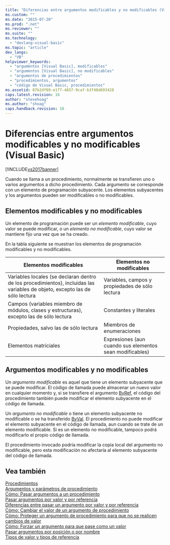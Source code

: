 ```yaml
---
title: "Diferencias entre argumentos modificables y no modificables (Visual Basic) | Microsoft Docs"
ms.custom: ""
ms.date: "2015-07-20"
ms.prod: ".net"
ms.reviewer: ""
ms.suite: ""
ms.technology: 
  - "devlang-visual-basic"
ms.topic: "article"
dev_langs: 
  - "VB"
helpviewer_keywords: 
  - "argumentos [Visual Basic], modificables"
  - "argumentos [Visual Basic], no modificables"
  - "argumentos de procedimientos"
  - "procedimientos, argumentos"
  - "código de Visual Basic, procedimientos"
ms.assetid: 87b2df69-e1f7-4657-9caf-b3f48d693428
caps.latest.revision: 16
author: "stevehoag"
ms.author: "shoag"
caps.handback.revision: 16
---
```

# Diferencias entre argumentos modificables y no modificables (Visual Basic)
[!INCLUDE[vs2017banner](../../../../visual-basic/developing-apps/includes/vs2017banner.md)]

Cuando se llama a un procedimiento, normalmente se transfieren uno o varios argumentos a dicho procedimiento.  Cada argumento se corresponde con un elemento de programación subyacente.  Los elementos subyacentes y los argumentos pueden ser modificables o no modificables.  
  
## Elementos modificables y no modificables  
 Un elemento de programación puede ser un *elemento modificable*, cuyo valor se puede modificar, o un *elemento no modificable*, cuyo valor se mantiene fijo una vez que se ha creado.  
  
 En la tabla siguiente se muestran los elementos de programación modificables y no modificables.  
  
|Elementos modificables|Elementos no modificables|  
|----------------------------|-------------------------------|  
|Variables locales \(se declaran dentro de los procedimientos\), incluidas las variables de objeto, excepto las de sólo lectura|Variables, campos y propiedades de sólo lectura|  
|Campos \(variables miembro de módulos, clases y estructuras\), excepto las de sólo lectura|Constantes y literales|  
|Propiedades, salvo las de sólo lectura|Miembros de enumeraciones|  
|Elementos matriciales|Expresiones \(aun cuando sus elementos sean modificables\)|  
  
## Argumentos modificables y no modificables  
 Un *argumento modificable* es aquel que tiene un elemento subyacente que se puede modificar.  El código de llamada puede almacenar un nuevo valor en cualquier momento y, si se transfiere el argumento [ByRef](../../../../visual-basic/language-reference/modifiers/byref.md), el código del procedimiento también puede modificar el elemento subyacente en el código de llamada.  
  
 Un *argumento no modificable* o tiene un elemento subyacente no modificable o se ha transferido [ByVal](../../../../visual-basic/language-reference/modifiers/byval.md).  El procedimiento no puede modificar el elemento subyacente en el código de llamada, aun cuando se trate de un elemento modificable.  Si es un elemento no modificable, tampoco podrá modificarlo el propio código de llamada.  
  
 El procedimiento invocado podría modificar la copia local del argumento no modificable, pero esta modificación no afectaría al elemento subyacente del código de llamada.  
  
## Vea también  
 [Procedimientos](../../../../visual-basic/programming-guide/language-features/procedures/index.md)   
 [Argumentos y parámetros de procedimiento](../../../../visual-basic/programming-guide/language-features/procedures/procedure-parameters-and-arguments.md)   
 [Cómo: Pasar argumentos a un procedimiento](../../../../visual-basic/programming-guide/language-features/procedures/how-to-pass-arguments-to-a-procedure.md)   
 [Pasar argumentos por valor y por referencia](../../../../visual-basic/programming-guide/language-features/procedures/passing-arguments-by-value-and-by-reference.md)   
 [Diferencias entre pasar un argumento por valor y por referencia](../../../../visual-basic/programming-guide/language-features/procedures/differences-between-passing-an-argument-by-value-and-by-reference.md)   
 [Cómo: Cambiar el valor de un argumento de procedimiento](../../../../visual-basic/programming-guide/language-features/procedures/how-to-change-the-value-of-a-procedure-argument.md)   
 [Cómo: Proteger un argumento de procedimiento para que no se realicen cambios de valor](../../../../visual-basic/programming-guide/language-features/procedures/how-to-protect-a-procedure-argument-against-value-changes.md)   
 [Cómo: Forzar un argumento para que pase como un valor](../../../../visual-basic/programming-guide/language-features/procedures/how-to-force-an-argument-to-be-passed-by-value.md)   
 [Pasar argumentos por posición o por nombre](../../../../visual-basic/programming-guide/language-features/procedures/passing-arguments-by-position-and-by-name.md)   
 [Tipos de valor y tipos de referencia](../../../../visual-basic/programming-guide/language-features/data-types/value-types-and-reference-types.md)